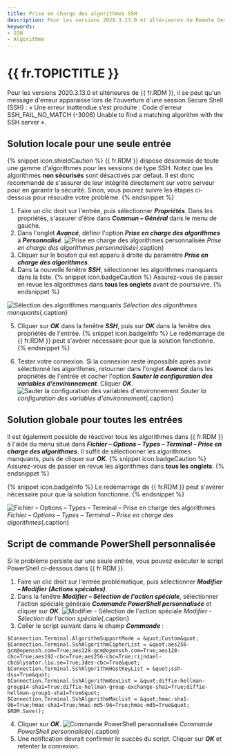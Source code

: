 ```yaml
---
title: Prise en charge des algorithmes SSH
description: Pour les versions 2020.3.13.0 et ultérieures de Remote Desktop Manager, il se peut qu’un message d’erreur apparaisse lors de l’ouverture d’une session Secure Shell (SSH).
keywords:
- SSH
- Algorithme
---
```

# {{ fr.TOPICTITLE }} 
Pour les versions 2020.3.13.0 et ultérieures de {{ fr.RDM }}, il se peut qu'un message d'erreur apparaisse lors de l'ouverture d'une session Secure Shell (SSH) : « Une erreur inattendue s’est produite : Code d'erreur SSH_FAIL_NO_MATCH (-3006) Unable to find a matching algorithm with the SSH server ». 
## Solution locale pour une seule entrée 
{% snippet icon.shieldCaution %} 
{{ fr.RDM }} dispose désormais de toute une gamme d'algorithmes pour les sessions de type SSH. Notez que les algorithmes **non sécurisés** sont désactivés par défaut. Il est donc recommandé de s'assurer de leur intégrité directement sur votre serveur pour en garantir la sécurité. Sinon, vous pouvez suivre les étapes ci-dessous pour résoudre votre problème. 
{% endsnippet %}
 
1. Faire un clic droit sur l'entrée, puis sélectionner ***Propriétés***. Dans les propriétés, s'assurer d'être dans ***Commun – Général*** dans le menu de gauche. 
1. Dans l'onglet ***Avancé***, définir l'option ***Prise en charge des algorithmes*** à ***Personnalisé***. 
![Prise en charge des algorithmes personnalisée](/img/fr/kb/KB2038.png) 
*Prise en charge des algorithmes personnalisée*{.caption} 
1. Cliquer sur le bouton qui est apparu à droite du paramètre ***Prise en charge des algorithmes***. 
1. Dans la nouvelle fenêtre ***SSH***, sélectionner les algorithmes manquants dans la liste. 
{% snippet icon.badgeCaution %} 
Assurez-vous de passer en revue les algorithmes dans **tous les onglets** avant de poursuivre. 
{% endsnippet %}
 
![Sélection des algorithmes manquants](/img/fr/kb/KB2039.png) 
*Sélection des algorithmes manquants*{.caption}  

5. Cliquer sur ***OK*** dans la fenêtre ***SSH***, puis sur ***OK*** dans la fenêtre des propriétés de l'entrée. 
{% snippet icon.badgeInfo %} 
Le redémarrage de {{ fr.RDM }} peut s'avérer nécessaire pour que la solution fonctionne. 
{% endsnippet %}
 
6. Tester votre connexion. Si la connexion reste impossible après avoir sélectionné les algorithmes, retourner dans l'onglet ***Avancé*** dans les propriétés de l'entrée et cocher l'option ***Sauter la configuration des variables d’environnement***. Cliquer ***OK***. 
![Sauter la configuration des variables d'environnement](/img/fr/kb/KB2040.png) 
*Sauter la configuration des variables d'environnement*{.caption} 
## Solution globale pour toutes les entrées 
Il est également possible de réactiver tous les algorithmes dans {{ fr.RDM }} à l'aide du menu situé dans ***Fichier – Options – Types – Terminal – Prise en charge des algorithmes***. Il suffit de sélectionner les algorithmes manquants, puis de cliquer sur ***OK***. 
{% snippet icon.badgeCaution %} 
Assurez-vous de passer en revue les algorithmes dans **tous les onglets**. 
{% endsnippet %}
 
{% snippet icon.badgeInfo %} 
Le redémarrage de {{ fr.RDM }} peut s'avérer nécessaire pour que la solution fonctionne. 
{% endsnippet %}
 
![Fichier – Options – Types – Terminal – Prise en charge des algorithmes](/img/fr/kb/KB2041.png) 
*Fichier – Options – Types – Terminal – Prise en charge des algorithmes*{.caption} 
 
## Script de commande PowerShell personnalisée 
Si le problème persiste sur une seule entrée, vous pouvez exécuter le script PowerShell ci-dessous dans {{ fr.RDM }}. 
1. Faire un clic droit sur l'entrée problématique, puis sélectionner ***Modifier – Modifier (Actions spéciales)***. 
1. Dans la fenêtre ***Modifier – Sélection de l'action spéciale***, sélectionner l'action spéciale générale ***Commande PowerShell personnalisée*** et cliquer sur ***OK***. 
![Modifier - Sélection de l'action spéciale](/img/fr/kb/KB2074.png) 
*Modifier - Sélection de l'action spéciale*{.caption} 
1. Coller le script suivant dans le champ ***Commande*** : 
```
$Connection.Terminal.AlgorithmSupportMode = &quot;Custom&quot; 
$Connection.Terminal.SshAlgorithmCipherList = &quot;aes256-gcm@openssh.com=True;aes128-gcm@openssh.com=True;aes128-cbc=True;aes192-cbc=True;aes256-cbc=True;rijndael-cbc@lysator.liu.se=True;3des-cbc=True&quot; 
$Connection.Terminal.SshAlgorithmHostKeyList = &quot;ssh-dss=True&quot; 
$Connection.Terminal.SshAlgorithmKexList = &quot;diffie-hellman-group14-sha1=True;diffie-hellman-group-exchange-sha1=True;diffie-hellman-group1-sha1=True&quot; 
$Connection.Terminal.SshAlgorithmMaclist = &quot;hmac-sha1-96=True;hmac-sha1=True;hmac-md5-96=True;hmac-md5=True&quot; 
$RDM.Save(); 
```
4. Cliquer sur ***OK***. 
![Commande PowerShell personnalisée](/img/fr/kb/KB2042.png) 
*Commande PowerShell personnalisée*{.caption} 
1. Une notification devrait confirmer le succès du script. Cliquer sur ***OK*** et retenter la connexion. 

